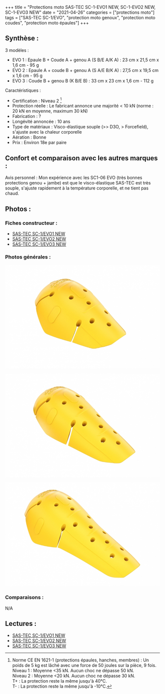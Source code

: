 +++
title = "Protections moto SAS-TEC SC-1-EVO1 NEW, SC-1-EVO2 NEW, SC-1-EVO3 NEW"
date = "2021-04-26"
categories = ["protections moto"]
tags = ["SAS-TEC SC-1/EVO", "protection moto genoux", "protection moto coudes", "protection moto épaules"]
+++

Synthèse :
----------

3 modèles :

- EVO 1 : Epaule B + Coude A + genou A (S B/E A/K A) : 23 cm x 21,5 cm x 1,6 cm - 95 g
- EVO 2 : Epaule A + coude B + genou A (S A/E B/K A) : 27,5 cm x 19,5 cm x 1,6 cm - 95 g
- EVO 3 : Coude B + genou B (K B/E B) : 33 cm x 23 cm x 1,6 cm - 112 g

Caractéristiques :

- Certification : Niveau 2 [^1]
- Protection réelle : Le fabricant annonce une majorité < 10 kN (norme : 20 kN en moyenne, maximum 30 kN)
- Fabrication : ?
- Longévité annoncée : 10 ans
- Type de matériaux : Visco-élastique souple (>> D3O, > Forcefield), s'ajuste avec la chaleur corporelle
- Aération : Bonne
- Prix : Environ 18e par paire


Confort et comparaison avec les autres marques : 
------------------------------------------------

Avis personnel : Mon expérience avec les SC1-06 EVO (très bonnes protections genou + jambe) est que le visco-élastique SAS-TEC est très souple, s'ajuste rapidement à la température corporelle, et ne tient pas chaud.

Photos :
--------

### Fiches constructeur :

- [SAS-TEC SC-1/EVO1 NEW](https://www.sas-tec.de/en/products/sc-1-evo1/)
- [SAS-TEC SC-1/EVO2 NEW](https://www.sas-tec.de/en/products/sc-1-evo2/)
- [SAS-TEC SC-1/EVO3 NEW](https://www.sas-tec.de/en/products/sc-1-evo3/)

### Photos générales :

![sastec-sc1-evo1-new__EA-KA-SB_niv2__source_sastec.jpg](/images/protectionsmoto/sastec-sc1-evo1-new__EA-KA-SB_niv2__source_sastec.jpg)

![sastec-sc1-evo2-new__EA-KB-SA_niv2__source_sastec.jpg](/images/protectionsmoto/sastec-sc1-evo2-new__EA-KB-SA_niv2__source_sastec.jpg)

![sastec-sc1-evo3-new__EB-KB_niv2__source_sastec.jpg](/images/protectionsmoto/sastec-sc1-evo3-new__EB-KB_niv2__source_sastec.jpg)

### Comparaisons :

N/A

Lectures :
----------

- [SAS-TEC SC-1/EVO1 NEW](https://www.sas-tec.de/en/products/sc-1-evo1/)
- [SAS-TEC SC-1/EVO2 NEW](https://www.sas-tec.de/en/products/sc-1-evo2/)
- [SAS-TEC SC-1/EVO3 NEW](https://www.sas-tec.de/en/products/sc-1-evo3/)


[^1]: Norme CE EN 1621-1 (protections épaules, hanches, membres) : Un poids de 5 kg est lâché avec une force de 50 joules sur la pièce, 9 fois.<br />
Niveau 1 : Moyenne <35 kN. Aucun choc ne dépasse 50 kN.<br />
Niveau 2 : Moyenne <20 kN. Aucun choc ne dépasse 30 kN.<br />
T+ : La protection reste la même jusqu'à 40°C.<br />
T- : La protection reste la même jusqu'à -10°C.
